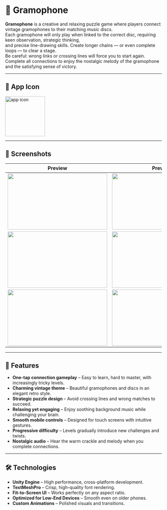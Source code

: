 # 🎵 Gramophone

**Gramophone** is a creative and relaxing puzzle game where players connect vintage gramophones to their matching music discs.  
Each gramophone will only play when linked to the correct disc, requiring keen observation, strategic thinking,  
and precise line-drawing skills. Create longer chains — or even complete loops — to clear a stage.  
Be careful: wrong links or crossing lines will force you to start again.  
Complete all connections to enjoy the nostalgic melody of the gramophone and the satisfying sense of victory.  

---

## 📱 App Icon
<img width="128" height="128" alt="app icon" src="https://github.com/user-attachments/assets/db725c7e-a73a-41c4-8bd1-a0633fd23339" />

---

## 📸 Screenshots

| Preview | Preview | Preview |
|---------|---------|---------|
| <img width="320" height="180" src="https://github.com/user-attachments/assets/7a11dfe5-391b-4e84-bd32-c707d1b7f5bc" /> | <img width="320" height="180" src="https://github.com/user-attachments/assets/69791c27-63d5-4fd0-a433-cc07feac8792" /> | <img width="320" height="180" src="https://github.com/user-attachments/assets/bd1406da-0c23-4662-9e58-9b1c776ae3b6" /> |
| <img width="320" height="180" src="https://github.com/user-attachments/assets/b9c26124-384c-44d4-b7d2-17daa2a36c98" /> | <img width="320" height="180" src="https://github.com/user-attachments/assets/0a097c29-7d8a-4cfd-8eec-65659e222054" /> | <img width="320" height="180" src="https://github.com/user-attachments/assets/0aa19612-a419-4fd0-a5b8-0bee194cabb6" /> |
| <img width="320" height="180" src="https://github.com/user-attachments/assets/95b2e7e2-79b8-4bfd-af71-ad00d44f4a0f" /> | <img width="320" height="180" src="https://github.com/user-attachments/assets/24aba17f-d8ae-4ef9-bcd8-b812fdec26e1" /> | — |

---

## 🌟 Features
- **One-tap connection gameplay** – Easy to learn, hard to master, with increasingly tricky levels.  
- **Charming vintage theme** – Beautiful gramophones and discs in an elegant retro style.  
- **Strategic puzzle design** – Avoid crossing lines and wrong matches to succeed.  
- **Relaxing yet engaging** – Enjoy soothing background music while challenging your brain.  
- **Smooth mobile controls** – Designed for touch screens with intuitive gestures.  
- **Progressive difficulty** – Levels gradually introduce new challenges and twists.  
- **Nostalgic audio** – Hear the warm crackle and melody when you complete connections.

---

## 🛠 Technologies
- **Unity Engine** – High performance, cross-platform development.  
- **TextMeshPro** – Crisp, high-quality font rendering.   
- **Fit-to-Screen UI** – Works perfectly on any aspect ratio.  
- **Optimized for Low-End Devices** – Smooth even on older phones.  
- **Custom Animations** – Polished visuals and transitions.
